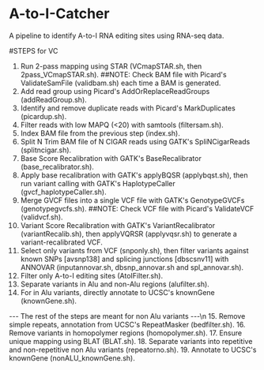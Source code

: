 # A-to-I-Catcher
A pipeline to identify A-to-I RNA editing sites using RNA-seq data.

#STEPS for VC

1. Run 2-pass mapping using STAR (VCmapSTAR.sh, then 2pass_VCmapSTAR.sh).
##NOTE: Check BAM file with Picard's ValidateSamFile (validbam.sh) each time a BAM is generated.
2. Add read group using Picard's AddOrReplaceReadGroups (addReadGroup.sh).
3. Identify and remove duplicate reads with Picard's MarkDuplicates (picardup.sh).
4. Filter reads with low MAPQ (<20) with samtools (filtersam.sh).
5. Index BAM file from the previous step (index.sh).
6. Split N Trim BAM file of N CIGAR reads using GATK's SpliNCigarReads (splitncigar.sh).
7. Base Score Recalibration with GATK's BaseRecalibrator (base_recalibrator.sh).
8. Apply base recalibration with GATK's applyBQSR (applybqst.sh), then run variant calling with GATK's HaplotypeCaller (gvcf_haplotypeCaller.sh).
9. Merge GVCF files into a single VCF file with GATK's GenotypeGVCFs (genotypegvcfs.sh).
##NOTE: Check VCF file with Picard's ValidateVCF (validvcf.sh).
10. Variant Score Recalibration with GATK's VariantRecalibrator (variantRecalib.sh), then applyVQRSR (applyvqsr.sh) to generate a variant-recalibrated VCF.
11. Select only variants from VCF (snponly.sh), then filter variants against known SNPs [avsnp138] and splicing junctions [dbscsnv11] with ANNOVAR (inputannovar.sh, dbsnp_annovar.sh and spl_annovar.sh).
12. Filter only A-to-I editing sites (AtoIFilter.sh).
13. Separate variants in Alu and non-Alu regions (alufilter.sh).
14. For in Alu variants, directly annotate to UCSC's knownGene (knownGene.sh).

--- The rest of the steps are meant for non Alu variants ---\n
15. Remove simple repeats, annotation from UCSC's RepeatMasker (bedfilter.sh).
16. Remove variants in homopolymer regions (homopolymer.sh).
17. Ensure unique mapping using BLAT (BLAT.sh).
18. Separate variants into repetitive and non-repetitive non Alu variants (repeatorno.sh).
19. Annotate to UCSC's knownGene (nonALU_knownGene.sh).
